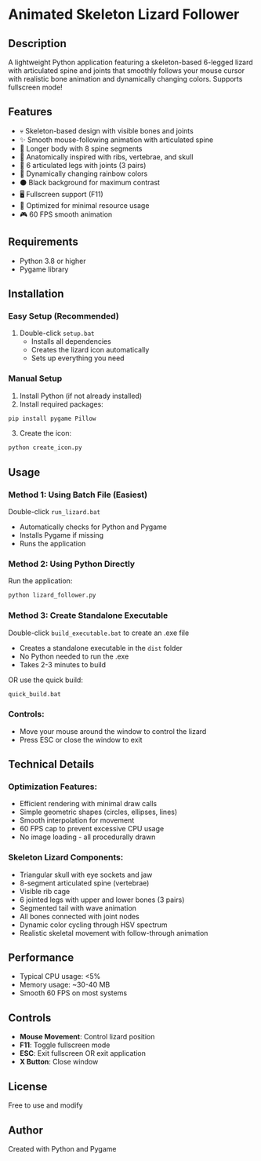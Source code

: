 # Animated Skeleton Lizard Follower

## Description
A lightweight Python application featuring a skeleton-based 6-legged lizard with articulated spine and joints that smoothly follows your mouse cursor with realistic bone animation and dynamically changing colors. Supports fullscreen mode!

## Features
- 💀 Skeleton-based design with visible bones and joints
- ✨ Smooth mouse-following animation with articulated spine
- 🦎 Longer body with 8 spine segments
- 🦴 Anatomically inspired with ribs, vertebrae, and skull
- 🦵 6 articulated legs with joints (3 pairs)
- 🎨 Dynamically changing rainbow colors
- ⚫ Black background for maximum contrast
- 🖥️ Fullscreen support (F11)
- 🚀 Optimized for minimal resource usage
- 🎮 60 FPS smooth animation

## Requirements
- Python 3.8 or higher
- Pygame library

## Installation

### Easy Setup (Recommended)
1. Double-click `setup.bat`
   - Installs all dependencies
   - Creates the lizard icon automatically
   - Sets up everything you need

### Manual Setup
1. Install Python (if not already installed)
2. Install required packages:
```bash
pip install pygame Pillow
```
3. Create the icon:
```bash
python create_icon.py
```

## Usage

### Method 1: Using Batch File (Easiest)
Double-click `run_lizard.bat`
- Automatically checks for Python and Pygame
- Installs Pygame if missing
- Runs the application

### Method 2: Using Python Directly
Run the application:
```bash
python lizard_follower.py
```

### Method 3: Create Standalone Executable
Double-click `build_executable.bat` to create an .exe file
- Creates a standalone executable in the `dist` folder
- No Python needed to run the .exe
- Takes 2-3 minutes to build

OR use the quick build:
```bash
quick_build.bat
```

### Controls:
- Move your mouse around the window to control the lizard
- Press ESC or close the window to exit

## Technical Details

### Optimization Features:
- Efficient rendering with minimal draw calls
- Simple geometric shapes (circles, ellipses, lines)
- Smooth interpolation for movement
- 60 FPS cap to prevent excessive CPU usage
- No image loading - all procedurally drawn

### Skeleton Lizard Components:
- Triangular skull with eye sockets and jaw
- 8-segment articulated spine (vertebrae)
- Visible rib cage
- 6 jointed legs with upper and lower bones (3 pairs)
- Segmented tail with wave animation
- All bones connected with joint nodes
- Dynamic color cycling through HSV spectrum
- Realistic skeletal movement with follow-through animation

## Performance
- Typical CPU usage: <5%
- Memory usage: ~30-40 MB
- Smooth 60 FPS on most systems

## Controls
- **Mouse Movement**: Control lizard position
- **F11**: Toggle fullscreen mode
- **ESC**: Exit fullscreen OR exit application
- **X Button**: Close window

## License
Free to use and modify

## Author
Created with Python and Pygame
